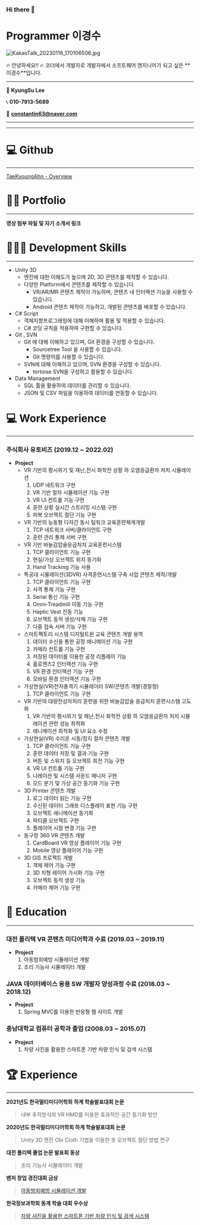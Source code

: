 ### Hi there 👋
# Programmer 이경수

![KakaoTalk_20230116_170106506.jpg](https://s3-us-west-2.amazonaws.com/secure.notion-static.com/a3c1c157-35bb-481e-b10b-b3d3dbd63401/KakaoTalk_20230116_170106506.jpg)

<aside>
🔥 안녕하세요!! 🔥
코더에서 개발자로
개발자에서 소프트웨어 엔지니어가
되고 싶은 **이경수**입니다.

</aside>

---

📛 **KyungSu Lee**

📞 **010-7913-5689**

💌 **constantin63@naver.com**

---

---

# 💻 Github

---

[TaeKyoungAhn - Overview](https://github.com/TaeKyoungAhn)

# 🧑‍💻 Portfolio

---

**영상 첨부 파일 및 자기 소개서 링크**

[](http://TaekServer.ezconnect.to/portal/apis/fileExplorer/share_link.cgi?link=mBai_ZLnkJ7_zKK3wK7vmg)

# 🧑🏻‍💻 Development Skills

---

- Unity 3D
    - 엔진에 대한 이해도가 높으며 2D, 3D 콘텐츠를 제작할 수 있습니다.
    - 다양한 Platform에서 콘텐츠를 제작할 수 있습니다.
        - VR/AR/MR 콘텐츠 제작이 가능하며, 콘텐츠 내 인터랙션 기능을 사용할 수 있습니다.
        - Android 콘텐츠 제작이 가능하고, 개발된 콘텐츠를 배포할 수 있습니다.
- C# Script
    - 객체지향프로그래밍에 대해 이해하며 활용 및 적용할 수 있습니다.
    - C# 코딩 규칙을 적용하여 구현할 수 있습니다.
- Git , SVN
    - Git 에 대해 이해하고 있으며, Git 환경을 구성할 수 있습니다.
        - Sourcetree Tool 을 사용할 수 있습니다.
        - Git 명령어를 사용할 수 있습니다.
    - SVN에 대해 이해하고 있으며, SVN 환경을 구성할 수 있습니다.
        - tortoise SVN을 구성하고 활용할 수 있습니다.
- Data Management
    - SQL 툴을 활용하여 데이터를 관리할 수 있습니다.
    - JSON 및 CSV 파일을 이용하여 데이터를 연동할 수 있습니다.

# 💻 Work Experience

---

### **주식회사 유토비즈 (2019.12 ~ 2022.02)**

- **Project**
    - VR 기반의 평시위기 및 재난,전시 화학전 상황 하 오염응급환자 처치 시뮬레이션
        1. UDP 네트워크 구현
        2. VR 기반 절차 시뮬레이션 기능 구현
        3. VR UI 컨트롤 기능 구현
        4. 훈련 상황 실시간 스트리밍 시스템 구현
        5. 피복 오브젝트 절단 기능 구현
    - VR 기반의 능동형 다자간 동시 팀워크 교육훈련체계개발
        1. TCP 네트워크 서버/클라이언트 구현
        2. 훈련 관리 통제 서버 구현
    - VR 기반 바늘감압술응급처치 교육훈련시스템
        1. TCP 클라이언트 기능 구현
        2. 현실/가상 오브젝트 위치 동기화
        3. Hand Tracking 기능 사용
    - 특공대 시뮬레이션(3DVR) 사격훈련시스템 구축 사업 콘텐츠 제작/개발
        1. TCP 클라이언트 기능 구현
        2. 사격 통제 기능 구현
        3. Serial 통신 기능 구현
        4. Omni-Treadmill 이동 기능 구현
        5. Haptic Vest 진동 기능
        6. 오브젝트 동적 생성/삭제 기능 구현
        7. 다중 접속 서버 기능 구현
    - 스마트팩토리 시스템 디지털트윈 교육 콘텐츠 개발 용역
        1. 데이터 수신을 통한 공정 애니메이션 기능 구현
        2. 카메라 컨트롤 기능 구현
        3. 저장된 데이터를 이용한 공정 리플레이 기능
        4. 홀로렌즈2 인터렉션 기능 구현
        5. VR 환경 인터렉션 기능 구현
        6. 모바일 환경 인터렉션 기능 구현
    - 가상현실(VR)전자충격기 시뮬레이터 SW/콘텐츠 개발(경찰청)
        1. TCP 클라이언트 기능 구현
    - VR 기반의 대량전상자처리 훈련을 위한 바늘감압술 응급처치 훈련시스템 고도화
        1. VR 기반의 평시위기 및 재난,전시 화학전 상황 하 오염응급환자 처치 시뮬레이션 관련 성능 최적화
        2. 애니메이션 최적화 및 UI 요소 수정
    - 가상현실(VR) 수리온 시동/정지 절차 콘텐츠 개발
        1. TCP 클라이언트 기능 구현
        2. 훈련 데이터 저장 및 결과 기능 구현
        3. 버튼 및 스위치 등 오브젝트 회전 기능 구현
        4. VR UI 컨트롤 기능 구현
        5. 나레이션 및 시스템 사운드 매니저 구현
        6. 모드 분기 및 가상 공간 동기화 기능 구현
    - 3D Printer 콘텐츠 개발
        1. 로그 데이터 읽는 기능 구현
        2. 수신된 데이터 그래프 디스플레이 표현 기능 구현
        3. 오브젝트 애니메이션 동기화
        4. 파티클 오브젝트 구현
        5. 플레이어 시점 변경 기능 구현
    - 동구청 360 VR 콘텐츠 개발
        1. CardBoard VR 영상 플레이어 기능 구현
        2. Mobile 영상 플레이어 기능 구현
    - 3D GIS 프로젝트 개발
        1. 객체 제어 기능 구현
        2. 3D 지형 레이어 가시화 기능 구현
        3. 오브젝트 동적 생성 기능
        4. 카메라 제어 기능 구현

# 🏫 Education

---

### 대전 폴리텍 VR 콘텐츠 미디어학과 수료 **(2019.03 ~ 2019.11)**

- **Project**
    1. 아동범죄예방 시뮬레이션 개발
    2. 조리 기능사 시뮬레이터 개발

### JAVA 데이터베이스 응용 SW 개발자 양성과정 수료 **(2018.03 ~ 2018.12)**

- **Project**
    1. Spring MVC를 이용한 반응형 웹 사이트 개발

### 충남대학교 컴퓨터 공학과 졸업 **(2008.03 ~ 2015.07)**

- **Project**
    1. 차량 사진을 활용한 스마트폰 기반 차량 인식 및 검색 시스템

# 🏆 Experience

---

**2021년도 한국멀티미디어학회 하계 학술발표대회 논문** 

> 내부 추적방식의 VR HMD를 이용한 효과적인 공간 동기화 방안
> 

**2020년도 한국멀티미디어학회 하계 학술발표대회 논문** 

> Unity 3D 엔진 Obi Cloth 기법을 이용한 옷 오브젝트 절단 방법 연구
> 

**대전 폴리텍 졸업 논문 발표회 동상** 

> 조리 기능사 시뮬레이터 개발
> 

**벤처 창업 경진대회 금상**

> [아동범죄예방 시뮬레이션 개발](http://m.hanbatilbo.com/news/articleView.html?idxno=294670)
> 

**한국정보과학회 동계 학술 대회 우수상**

> [차량 사진을 활용한 스마트폰 기반 차량 인식 및 검색 시스템](https://www.eiric.or.kr/literature/ser_view.php?searchCate=literature&SnxGubun=INKO&mode=total&literature=Y&SnxGubun=INME&gu=INME000E9&cmd=qryview&SnxIndxNum=175337&q1_yy=2014&q1_mm=12&rownum=1&f1=MN&q1=CheolSoon%20Kwon&totalCnt=4&kci=)
>
<!--
**lkyungsu99/lkyungsu99** is a ✨ _special_ ✨ repository because its `README.md` (this file) appears on your GitHub profile.

Here are some ideas to get you started:

- 🔭 I’m currently working on ...
- 🌱 I’m currently learning ...
- 👯 I’m looking to collaborate on ...
- 🤔 I’m looking for help with ...
- 💬 Ask me about ...
- 📫 How to reach me: ...
- 😄 Pronouns: ...
- ⚡ Fun fact: ...
-->

